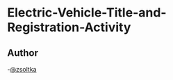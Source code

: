 # Electric-Vehicle-Title-and-Registration-Activity


## Author
-[@zsoltka](https://github.com/Zsoltka)
